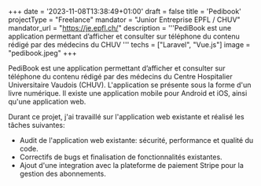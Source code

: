 +++
date = '2023-11-08T13:38:49+01:00'
draft = false
title = 'Pedibook'
projectType = "Freelance"
mandator = "Junior Entreprise EPFL / CHUV"
mandator_url = "https://je.epfl.ch/"
description = '''PediBook est une application permettant d’afficher et consulter sur téléphone du contenu rédigé par des médecins du CHUV '''
techs = ["Laravel", "Vue.js"]
image = "pedibook.jpeg"
+++

PediBook est une application permettant d’afficher et consulter sur téléphone du contenu rédigé par des médecins du Centre Hospitalier Universitaire Vaudois (CHUV). L'application se présente sous la forme d'un livre numérique. Il existe une application mobile pour Android et iOS, ainsi qu'une application web.

Durant ce projet, j'ai travaillé sur l'application web existante et réalisé les tâches suivantes:
- Audit de l'application web existante: sécurité, performance et qualité du code.
- Correctifs de bugs et finalisation de fonctionnalités existantes.
- Ajout d'une integration avec la plateforme de paiement Stripe pour la gestion des abonnements.
